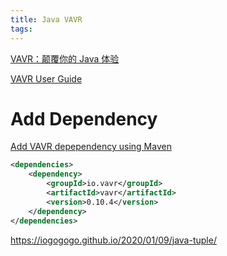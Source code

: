 ```yaml
---
title: Java VAVR
tags:
---
```




[VAVR：颠覆你的 Java 体验](https://zhuanlan.zhihu.com/p/194317390)



[VAVR User Guide](https://docs.vavr.io/)

# Add Dependency

[Add VAVR depependency using Maven](https://docs.vavr.io/#_maven)

```xml
<dependencies>
    <dependency>
        <groupId>io.vavr</groupId>
        <artifactId>vavr</artifactId>
        <version>0.10.4</version>
    </dependency>
</dependencies>
```





https://iogogogo.github.io/2020/01/09/java-tuple/

